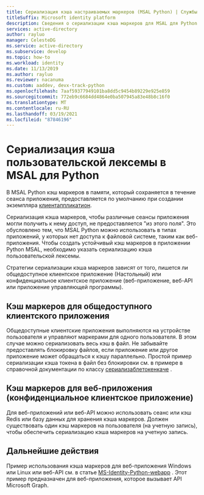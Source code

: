 ```yaml
---
title: Сериализация кэша настраиваемых маркеров (MSAL Python) | Службы
titleSuffix: Microsoft identity platform
description: Сведения о сериализации кэша маркеров для MSAL для Python
services: active-directory
author: rayluo
manager: CelesteDG
ms.service: active-directory
ms.subservice: develop
ms.topic: how-to
ms.workload: identity
ms.date: 11/13/2019
ms.author: rayluo
ms.reviewer: nacanuma
ms.custom: aaddev, devx-track-python
ms.openlocfilehash: 7aaf59377949101ba8dd5c9454b89229e925e859
ms.sourcegitcommit: 772eb9c6684dd4864e0ba507945a83e48b8c16f0
ms.translationtype: MT
ms.contentlocale: ru-RU
ms.lasthandoff: 03/19/2021
ms.locfileid: "87846196"
---
```

# <a name="custom-token-cache-serialization-in-msal-for-python"></a>Сериализация кэша пользовательской лексемы в MSAL для Python

В MSAL Python кэш маркеров в памяти, который сохраняется в течение сеанса приложения, предоставляется по умолчанию при создании экземпляра [клиентаппликатион](https://msal-python.readthedocs.io/en/latest/#confidentialclientapplication).

Сериализация кэша маркеров, чтобы различные сеансы приложения могли получить к нему доступ, не предоставляется "из этого поля". Это обусловлено тем, что MSAL Python можно использовать в типах приложений, у которых нет доступа к файловой системе, таким как веб-приложения. Чтобы создать устойчивый кэш маркеров в приложении Python MSAL, необходимо указать сериализацию кэша пользовательской лексемы.

Стратегии сериализации кэша маркеров зависят от того, пишется ли общедоступное клиентское приложение (Настольный) или конфиденциальное клиентское приложение (веб-приложение, веб-API или приложение управляющей программы).

## <a name="token-cache-for-a-public-client-application"></a>Кэш маркеров для общедоступного клиентского приложения

Общедоступные клиентские приложения выполняются на устройстве пользователя и управляют маркерами для одного пользователя. В этом случае можно сериализовать весь кэш в файл. Не забывайте предоставлять блокировку файлов, если приложение или другое приложение может обращаться к кэшу параллельно. Простой пример сериализации кэша токена в файл без блокировки см. в примере в справочной документации по классу [сериализаблетокенкаче](https://msal-python.readthedocs.io/en/latest/#msal.SerializableTokenCache) .

## <a name="token-cache-for-a-web-app-confidential-client-application"></a>Кэш маркеров для веб-приложения (конфиденциальное клиентское приложение)

Для веб-приложений или веб-API можно использовать сеанс или кэш Redis или базу данных для хранения кэша маркеров. Должен существовать один кэш маркеров на пользователя (на учетную запись), чтобы обеспечить сериализацию кэша маркеров на учетную запись.

## <a name="next-steps"></a>Дальнейшие действия

Пример использования кэша маркеров для веб-приложения Windows или Linux или веб-API см. в статье [MS-Identity-Python-webapp](https://github.com/Azure-Samples/ms-identity-python-webapp/blob/master/app.py#L64-L72) . Этот пример предназначен для веб-приложения, которое вызывает API Microsoft Graph.

